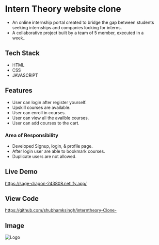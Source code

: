 
#  Intern Theory website clone

- An online internship portal created to bridge the gap between students seeking internships and companies looking for interns.
- A collaborative project built by a team of 5 member, executed in a week..


## Tech Stack

- HTML
- CSS
- JAVASCRIPT


## Features

- User can login after register yourself.
- Upskill courses are available.
- User can enroll in courses.
- User can view all the availble courses.
- User can add courses to the cart.

### Area of Responsibility
- Developed Signup, login, & profile page.
- After login user are able to bookmark courses.
- Duplicate users are not allowed.
## Live Demo

https://sage-dragon-243808.netlify.app/

## View Code
https://github.com/shubhamksingh/interntheory-Clone-


## Image
![Logo](https://assets.interntheory.com/creative/Homepage-Banner.png)
